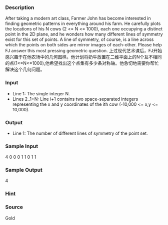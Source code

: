 
### Description
After taking a modern art class, Farmer John has become interested in finding geometric patterns in everything around his farm. He carefully plots the locations of his N cows (2 <= N <= 1000), each one occupying a distinct point in the 2D plane, and he wonders how many different lines of symmetry exist for this set of points. A line of symmetry, of course, is a line across which the points on both sides are mirror images of each-other. Please help FJ answer this most pressing geometric question. 
上过现代艺术课后，FJ开始感兴趣于在他农场中的几何图样。他计划将奶牛放置在二维平面上的N个互不相同的点(1<=N<=1000),他希望找出这个点集有多少条对称轴。他急切地需要你帮忙解决这个几何问题。

### Input
* Line 1: The single integer N. 
* Lines 2..1+N: Line i+1 contains two space-separated integers representing the x and y coordinates of the ith cow (-10,000 <= x,y <= 10,000). 

### Output
* Line 1: The number of different lines of symmetry of the point set. 
### Sample Input
4
0 0
0 1
1 0
1 1

### Sample Output
4
### Hint

### Source
Gold